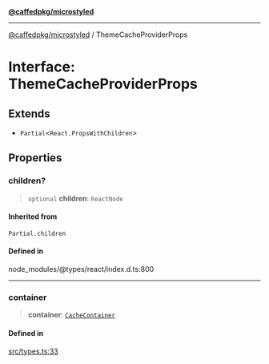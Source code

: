 [**@caffedpkg/microstyled**](../README.md)

***

[@caffedpkg/microstyled](../globals.md) / ThemeCacheProviderProps

# Interface: ThemeCacheProviderProps

## Extends

- `Partial`\<`React.PropsWithChildren`\>

## Properties

### children?

> `optional` **children**: `ReactNode`

#### Inherited from

`Partial.children`

#### Defined in

node\_modules/@types/react/index.d.ts:800

***

### container

> **container**: [`CacheContainer`](../type-aliases/CacheContainer.md)

#### Defined in

[src/types.ts:33](https://github.com/caffed/microstyled/blob/0e0d0d91e7aa2e3a4202341d6352feeb008d9de4/src/types.ts#L33)
